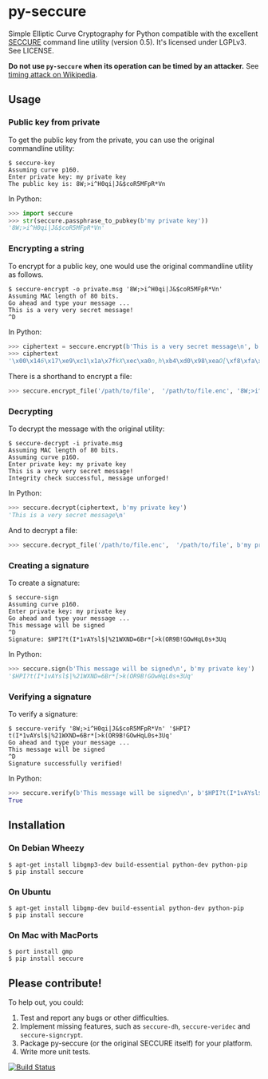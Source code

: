 py-seccure
==========

Simple Elliptic Curve Cryptography for Python compatible with the
excellent [SECCURE](http://point-at-infinity.org/seccure/) command
line utility (version 0.5).  It's licensed under LGPLv3.
See LICENSE.

**Do not use `py-seccure` when its operation can be timed by an
attacker.** See
[timing attack on Wikipedia](http://en.wikipedia.org/wiki/Timing_attack).

Usage
-----

### Public key from private

To get the public key from the private, you can use the original
commandline utility:

```
$ seccure-key
Assuming curve p160.
Enter private key: my private key
The public key is: 8W;>i^H0qi|J&$coR5MFpR*Vn
```

In Python:

```python
>>> import seccure
>>> str(seccure.passphrase_to_pubkey(b'my private key'))
'8W;>i^H0qi|J&$coR5MFpR*Vn'
```

### Encrypting a string

To encrypt for a public key, one would use the original commandline
utility as follows.

```
$ seccure-encrypt -o private.msg '8W;>i^H0qi|J&$coR5MFpR*Vn'  
Assuming MAC length of 80 bits.
Go ahead and type your message ...
This is a very very secret message!
^D
```

In Python:

```python
>>> ciphertext = seccure.encrypt(b'This is a very secret message\n', b'8W;>i^H0qi|J&$coR5MFpR*Vn')
>>> ciphertext
'\x00\x146\x17\xe9\xc1\x1a\x7fkX\xec\xa0n,h\xb4\xd0\x98\xeaO[\xf8\xfa\x85\xaa\xb37!\xf0j\x0e\xd4\xd0\x8b\xfe}\x8a\xd2+\xf2\xceu\x07\x90K2E\x12\x1d\xf1\xd8\x8f\xc6\x91\t<w\x99\x1b9\x98'
```

There is a shorthand to encrypt a file:

```python
>>> seccure.encrypt_file('/path/to/file',  '/path/to/file.enc', '8W;>i^H0qi|J&$coR5MFpR*Vn')
```

### Decrypting
To decrypt the message with the original utility:

```
$ seccure-decrypt -i private.msg
Assuming MAC length of 80 bits.
Assuming curve p160.
Enter private key: my private key
This is a very very secret message!
Integrity check successful, message unforged!
```

In Python:

```python
>>> seccure.decrypt(ciphertext, b'my private key')
'This is a very secret message\n'
```

And to decrypt a file:

```python
>>> seccure.decrypt_file('/path/to/file.enc',  '/path/to/file', b'my private key')
```

### Creating a signature
To create a signature:

```
$ seccure-sign
Assuming curve p160.
Enter private key: my private key
Go ahead and type your message ...
This message will be signed
^D
Signature: $HPI?t(I*1vAYsl$|%21WXND=6Br*[>k(OR9B!GOwHqL0s+3Uq
```

In Python:

```python
>>> seccure.sign(b'This message will be signed\n', b'my private key')
'$HPI?t(I*1vAYsl$|%21WXND=6Br*[>k(OR9B!GOwHqL0s+3Uq'
```

### Verifying a signature
To verify a signature:

```
$ seccure-verify '8W;>i^H0qi|J&$coR5MFpR*Vn' '$HPI?t(I*1vAYsl$|%21WXND=6Br*[>k(OR9B!GOwHqL0s+3Uq'  
Go ahead and type your message ...
This message will be signed
^D
Signature successfully verified!
```

In Python:

```python
>>> seccure.verify(b'This message will be signed\n', b'$HPI?t(I*1vAYsl$|%21WXND=6Br*[>k(OR9B!GOwHqL0s+3Uq', b'8W;>i^H0qi|J&$coR5MFpR*Vn')
True
```

Installation
------------

### On Debian Wheezy

    $ apt-get install libgmp3-dev build-essential python-dev python-pip
    $ pip install seccure

### On Ubuntu

    $ apt-get install libgmp-dev build-essential python-dev python-pip
    $ pip install seccure

### On Mac with MacPorts

    $ port install gmp
    $ pip install seccure

Please contribute!
------------------

To help out, you could:

1.  Test and report any bugs or other difficulties.
2.  Implement missing features, such as `seccure-dh`, `seccure-veridec`
            and `seccure-signcrypt`.
3.  Package py-seccure (or the original SECCURE itself) for your platform.
4.  Write more unit tests.


[![Build Status](https://travis-ci.org/bwesterb/py-seccure.png)](
   https://travis-ci.org/py-seccure/pol)
      
<!-- vim: set shiftwidth=4:tabstop=4:expandtab: -->
